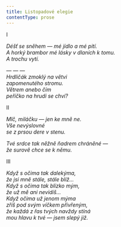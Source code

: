 ```yaml
---
title: Listopadové elegie
contentType: prose
---
```


I

_Déšť se sněhem — mé jídlo a mé pití.  
A horký brambor mé lásky v dlaních k tomu.  
A trochu vytí._

_— — —  
Hrdličák zmoklý na větvi  
zapomenutého stromu.  
Větrem anebo čím  
peříčko na hrudi se chví?_

II

_Mlč, miláčku — jen ke mně ne.  
Vše nevýslovné  
se z prsou dere v stenu._

_Tvé srdce tak něžně ňadrem chráněné —  
že surově chce se k němu._

III

_Když s očima tak dalekýma,  
že jsi mně stále, stále blíž…  
Když s očima tak blízko mým,  
že už mě ani nevidíš…  
Když očima už jenom mýma  
zříš pod svým víčkem přivřeným,  
že každá z řas tvých navždy stíná  
mou hlavu k tvé — jsem slepý již._
